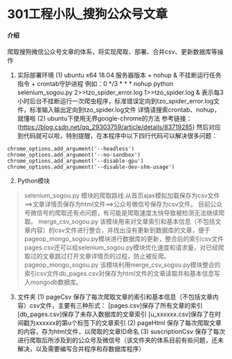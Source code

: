 # 301工程小队_搜狗公众号文章

#### 介绍
爬取搜狗微信公众号文章的体系，将实现爬取、部署、合并csv、更新数据库等操作
1. 实际部署环境
(1) ubuntu x64 18.04 服务器版本 + nohup & 不挂断运行任务指令 + crontab守护进程
例如：0 */3 * * * nohup python selenium_sogou.py 2>>tzo_spider_error.log 1>>tzo_spider.log &
表示每3小时后台不挂断运行一次爬虫程序，标准错误定向到tzo_spider_error.log文件，标准输入输出定向到tzo_spider.log文件
详情请搜索crontab、nohup，就懂啦
(2) ubuntu下使用无界google-chrome的方法
参考链接：(https://blog.csdn.net/qq_29303759/article/details/83719285)
然后对应到代码就可以啦，特别提醒，在本程序中以下四行代码可以解决很多问题：
```
chrome_options.add_argument('--headless')
chrome_options.add_argument('--no-sandbox')
chrome_options.add_argument('--disable-gpu')
chrome_options.add_argument('--disable-dev-shm-usage')
```
2. Python模块
>selenium_sogou.py
模块的爬取路线:从首页ajax模拟加载保存为csv文件==>文章详情页保存为html文件==>公众号微信号保存为csv文件。
目前公众号微信号的爬取还有点问题，有可能是爬取速度太快导致被检测无法继续爬取。
>merge_csv_sogou.py
该模块用来对文章索引和基本信息（不包括文章内容）的csv文件进行整合，并找出没有更新到数据库的文章，便于pageop_mongo_sogou.py模块进行数据库的更新，整合后的索引csv文件pages.csv还可以给selenium_sogou.py模块优化速度和请求量，对已经爬取过的文章跳过打开文章详情页的过程，防止被反爬。
>pageop_mongo_sogou.py
该模块利用merge_csv_sogou.py模块整合的索引csv文件db_pages.csv对保存为html文件的文章读取并和基本信息写入mongodb数据库。
3. 文件夹
(1) pageCsv
保存了每次爬取文章的索引和基本信息（不包括文章内容）csv文件，主要有三种形式：
[pages.csv]保存了所有文章的索引
[db_pages.csv]保存了未存入数据库的文章索引
[u_xxxxxx.csv]保存了在时间戳为xxxxxx的第u个标签下的文章索引
(2) pageHtml
保存了每次爬取文章的内容，存为html文件，以爬取的文章ID命名
(3) suscriptionCsv
保存了每次进行爬取后所涉及到的公众号及微信号（该文件夹的体系目前有些问题，还未解决，以及需要编写合并程序和存数据库程序）
